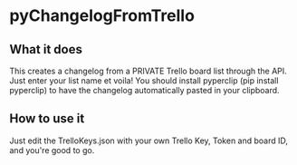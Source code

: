 # pyChangelogFromTrello

## What it does
This creates a changelog from a PRIVATE Trello board list through the API. Just enter your list name et voila!
You should install pyperclip (pip install pyperclip) to have the changelog automatically pasted in your clipboard.

## How to use it
Just edit the TrelloKeys.json with your own Trello Key, Token and board ID, and you're good to go.
